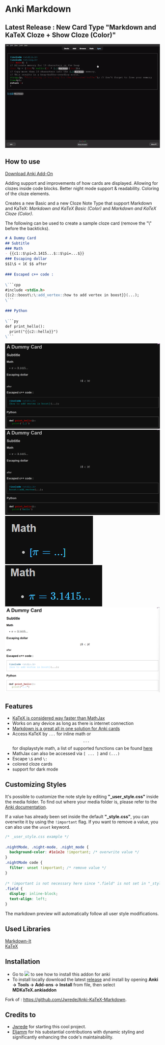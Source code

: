 # Anki Markdown


## Latest Release : New Card Type "Markdown and KaTeX Cloze + Show Cloze (Color)"

![Latest Update](.github/assets/example-cloze-show-answer.gif)

## How to use 

[Download Anki Add-On](https://ankiweb.net/shared/info/1786114227)

Adding support and improvements of how cards are displayed.
Allowing for clozes inside code blocks. Better night mode support & readability. Coloring of the cloze elements. 

Creates a new Basic and a new Cloze Note Type that support Markdown and KaTeX: *Markdown and KaTeX Basic (Color)* and *Markdown and KaTeX Cloze (Color)*.

The following can be used to create a sample cloze card (remove the "\\" before the backticks).

```md
# A Dummy Card
## Subtitle
### Math
- {{c1::$\pi=3.1415...$::$\pi=...$}}
### Escaping dollar
$$1\$ < 1€ $$ after

### Escaped c++ code :

\```cpp
#include <stdio.h>
{{c2::boost\:\:add_vertex::how to add vertex in boost}}(...);
\```

### Python

\```py
def print_hello():
  print("{{c2::hello}}")
\```
```

![Front Code](.github/assets/image.png)
![Back Code](.github/assets/image-1.png)
![Math Front](.github/assets/image-2.png)
![Math Back](.github/assets/image-3.png)
![Light Mode](.github/assets/image-4.png)


## Features

- <a href="https://www.intmath.com/cg5/katex-mathjax-comparison.php" rel="nofollow">KaTeX is considered way faster than MathJax</a>
- Works on any device as long as there is internet connection
- <a href="https://markdown-it.github.io/" rel="nofollow">Markdown is a great all in one solution for Anki cards</a>
- Access KaTeX by <code>$...$</code> for inline math or <code>$$...$$</code> for displaystyle math, a list of supported functions can be found <a href="https://katex.org/docs/supported.html" rel="nofollow">here</a> 
- MathJax can also be accessed via <code>\[ ... \]</code> and <code>\(...\)</code>
- Escape `\$` and `\:`
- colored cloze cards
- support for dark mode


## Customizing Styles
It's possible to customize the note style by editing **"_user_style.css"** inside the media folder. To find out where your media folder is, please refer to the [Anki documentation](https://docs.ankiweb.net/files.html#file-locations).

If a value has already been set inside the default **"_style.css"**, you can overwrite it by using the `!important` flag.
If you want to remove a value, you can also use the `unset` keyword.

```css
/* _user_style.css example */

.nightMode, .night-mode, .night_mode {
  background-color: #1e1e2e !important; /* overwrite value */
}
.nightMode code {
  filter: unset !important; /* remove value */
}

/* !important is not necessary here since ".field" is not set in "_style.css" */
.field {
  display: inline-block;
  text-align: left;
}

```

The markdown preview will automatically follow all user style modifications.

## Used Libraries
<a href="https://github.com/markdown-it/markdown-it">Markdown-It</a>  
<a href="https://github.com/KaTeX/KaTeX">KaTeX</a>

## Installation
* Go to
<a href="https://ankiweb.net/shared/info/1786114227"><img src="https://preview.redd.it/fka0b5cc48t41.png?auto=webp&s=c26da98dca2863e1d0dddbfd59b5bea6165f4bcb" width="24"></a>
to see how to install this addon for anki
* To install locally download the latest [release](https://github.com/alexthillen/Anki-KaTeX-Markdown-Reworked/releases) and install by opening **Anki → Tools → Add-ons → Install** from file, then select **MDKaTeX.ankiaddon**

Fork of : https://github.com/Jwrede/Anki-KaTeX-Markdown.

## Credits to
- [Jwrede](https://github.com/Jwrede) for starting this cool project.
- [Eljamm](https://github.com/eljamm) for his substantial contributions with dynamic styling and significantly enhancing the code's maintainability.
